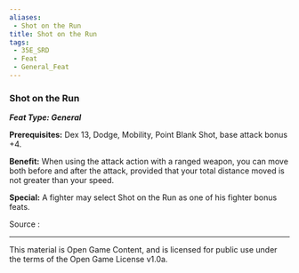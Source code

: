 ```yaml
---
aliases:
 - Shot on the Run
title: Shot on the Run
tags: 
 - 35E_SRD
 - Feat
 - General_Feat
---
```

### Shot on the Run 
***Feat Type: General***

**Prerequisites:** Dex 13, Dodge, Mobility, Point Blank Shot, base
attack bonus +4.

**Benefit:** When using the attack action with a ranged weapon, you can
move both before and after the attack, provided that your total distance
moved is not greater than your speed.

**Special:** A fighter may select Shot on the Run as one of his fighter
bonus feats.


Source :



---



This material is Open Game Content, and is licensed for public use under the terms of the Open Game License v1.0a.

